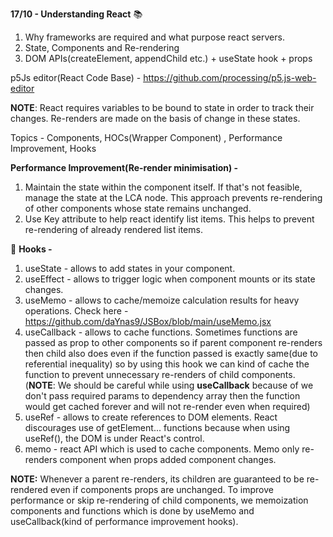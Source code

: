 **17/10 - Understanding React** 📚

1.  Why frameworks are required and what purpose react servers.
2.  State, Components and Re-rendering
3.  DOM APIs(createElement, appendChild etc.) + useState hook + props

p5Js editor(React Code Base) - <https://github.com/processing/p5.js-web-editor>

**NOTE**: React requires variables to be bound to state in order to track their changes. Re-renders are made on the basis of change in these states.

Topics - Components, HOCs(Wrapper Component) , Performance Improvement, Hooks

**Performance Improvement(Re-render minimisation) -** 

1.  Maintain the state within the component itself. If that's not feasible, manage the state at the LCA node. This approach prevents re-rendering of other components whose state remains unchanged.
2.  Use Key attribute to help react identify list items. This helps to prevent re-rendering of already rendered list items.

📌 **Hooks -**

1.  useState - allows to add states in your component.
2.  useEffect - allows to trigger logic when component mounts or its state changes. 
3.  useMemo - allows to cache/memoize calculation results for heavy operations. Check here - <https://github.com/daYnas9/JSBox/blob/main/useMemo.jsx>
4.  useCallback - allows to cache functions. Sometimes functions are passed as prop to other components so if parent component re-renders then child also does even if the function passed is exactly same(due to referential inequality) so by using this hook we can kind of cache the function to prevent unnecessary re-renders of child components. (**NOTE**: We should be careful while using **useCallback** because of we don't pass required params to dependency array then the function would get cached forever and will not re-render even when required)
5.  useRef - allows to create references to DOM elements. React discourages use of getElement... functions because when using useRef(), the DOM is under React's control.  
6.  memo - react API which is used to cache components. Memo only re-renders component when props added component changes.

**NOTE:** Whenever a parent re-renders, its children are guaranteed to be re-rendered even if components props are unchanged. To improve performance or skip re-rendering of child components, we memoization components and functions which is done by useMemo and useCallback(kind of performance improvement hooks).
